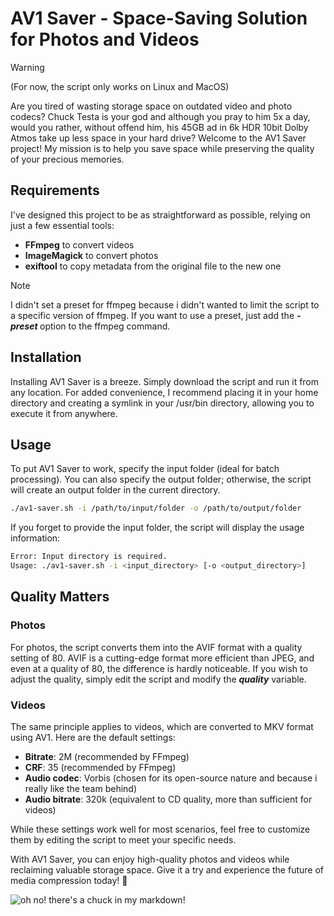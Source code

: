 # AV1 Saver - Space-Saving Solution for Photos and Videos

> [!WARNING]
> (For now, the script only works on Linux and MacOS)

Are you tired of wasting storage space on outdated video and photo codecs? 
Chuck Testa is your god and although you pray to him 5x a day, would you rather, without offend him, his 45GB ad in 6k HDR 10bit Dolby Atmos take up less space in your hard drive?
Welcome to the AV1 Saver project! My mission is to help you save space while preserving the quality of your precious memories.

## Requirements
I've designed this project to be as straightforward as possible, relying on just a few essential tools:
- **FFmpeg** to convert videos
- **ImageMagick** to convert photos
- **exiftool** to copy metadata from the original file to the new one

> [!NOTE]
> I didn't set a preset for ffmpeg because i didn't wanted to limit the script to a specific version of ffmpeg. If you want to use a preset, just add the ***-preset <preset>*** option to the ffmpeg command.

## Installation
Installing AV1 Saver is a breeze. Simply download the script and run it from any location. For added convenience, I recommend placing it in your home directory and creating a symlink in your /usr/bin directory, allowing you to execute it from anywhere.

## Usage
To put AV1 Saver to work, specify the input folder (ideal for batch processing). You can also specify the output folder; otherwise, the script will create an output folder in the current directory.

```bash
./av1-saver.sh -i /path/to/input/folder -o /path/to/output/folder
```

If you forget to provide the input folder, the script will display the usage information:

```bash
Error: Input directory is required.
Usage: ./av1-saver.sh -i <input_directory> [-o <output_directory>]
```

## Quality Matters

### Photos
For photos, the script converts them into the AVIF format with a quality setting of 80. AVIF is a cutting-edge format more efficient than JPEG, and even at a quality of 80, the difference is hardly noticeable. If you wish to adjust the quality, simply edit the script and modify the ***quality*** variable.

### Videos
The same principle applies to videos, which are converted to MKV format using AV1. Here are the default settings:

- **Bitrate**: 2M (recommended by FFmpeg)
- **CRF**: 35 (recommended by FFmpeg)
- **Audio codec**: Vorbis (chosen for its open-source nature and because i really like the team behind)
- **Audio bitrate**: 320k (equivalent to CD quality, more than sufficient for videos)

While these settings work well for most scenarios, feel free to customize them by editing the script to meet your specific needs.

With AV1 Saver, you can enjoy high-quality photos and videos while reclaiming valuable storage space. Give it a try and experience the future of media compression today! 🌟

![oh no! there's a chuck in my markdown!](https://i.imgflip.com/81xmk8.jpg)
